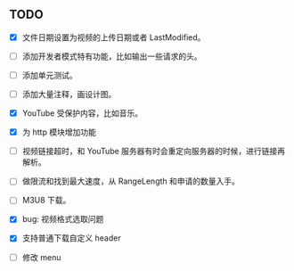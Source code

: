 ## TODO  

- [x] 文件日期设置为视频的上传日期或者 LastModified。

- [ ] 添加开发者模式特有功能，比如输出一些请求的头。

- [ ] 添加单元测试。

- [ ] 添加大量注释，画设计图。

- [x] YouTube 受保护内容，比如音乐。

- [x] 为 http 模块增加功能

- [ ] 视频链接超时，和 YouTube 服务器有时会重定向服务器的时候，进行链接再解析。

- [ ] 做限流和找到最大速度，从 RangeLength 和申请的数量入手。

- [ ] M3U8 下载。

- [x] bug: 视频格式选取问题

- [x] 支持普通下载自定义 header

- [ ] 修改 menu